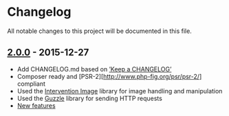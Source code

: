 # Changelog

All notable changes to this project will be documented in this file.

## [2.0.0] - 2015-12-27

- Add CHANGELOG.md based on [’Keep a CHANGELOG’](https://github.com/olivierlacan/keep-a-changelog)
- Composer ready and [PSR-2][http://www.php-fig.org/psr/psr-2/] compliant
- Used the [Intervention Image](http://image.intervention.io/) library for image handling and manipulation
- Used the [Guzzle](https://github.com/guzzle/guzzle) library for sending HTTP requests
- [New features](https://images.weserv.nl/#quick-reference)

[2.0.0]: https://github.com/andrieslouw/imagesweserv/releases/tag/2.0.0